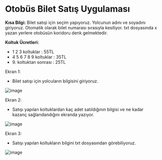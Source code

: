 # Otobüs Bilet Satış Uygulaması

**Kısa Bilgi:** Bilet satışi için seçim yapıyoruz. Yolcunun adını ve soyadını giriyoruz. Otomatik olarak bilet numarası sırasıyla kesiliyor. txt dosyasında x yazan yerlere otobüsün koridoru denk gelmektedir.

**Koltuk Ücretleri:**
- 1 2 3 koltuklar : 55TL
- 4 5 6 7 8 9 koltuklar : 35TL
- 9\. koltuktan sonrası : 25TL

Ekran 1:
- Bilet satışı için yolcuların bilgisini giriyoruz.

![image](https://user-images.githubusercontent.com/82734214/116897058-84725500-ac3d-11eb-8207-deeba46f565a.png)

Ekran 2:
- Satışı yapılan koltuklardan kaç adet satıldığının bilgisi ve ne kadar kazanç sağlandandığını ekranda yazıyor.

 ![image](https://user-images.githubusercontent.com/82734214/116897122-9522cb00-ac3d-11eb-8146-4849a6882cde.png)
 
Ekran 3:
- Satışı yapılan koltukların bilgini txt dosyasından görebiliyoruz.

 ![image](https://user-images.githubusercontent.com/82734214/116898000-8daff180-ac3e-11eb-8aa0-853e036b3973.png)

